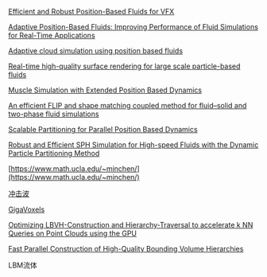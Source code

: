[Efficient and Robust Position-Based Fluids for VFX](https://www.semanticscholar.org/paper/Efficient-and-Robust-Position-Based-Fluids-for-VFX-Aldu%C3%A1n-Tena/eddf01e84965816c25fe3cf07cff5925540290a1)    

[Adaptive Position-Based Fluids: Improving Performance of Fluid Simulations for Real-Time Applications](https://www.semanticscholar.org/paper/Adaptive-Position-Based-Fluids%3A-Improving-of-Fluid-K%C3%B6ster-Kr%C3%BCger/4dbd259055d1cc20e7f472378fd394cd70f58ade)  

[Adaptive cloud simulation using position based fluids](https://www.semanticscholar.org/paper/Adaptive-cloud-simulation-using-position-based-Barbosa-Dobashi/0c5291ffb6e3c79fec20cbec45ffacff7dbbf901)  


[Real-time high-quality surface rendering for large scale particle-based fluids](https://www.semanticscholar.org/paper/Real-time-high-quality-surface-rendering-for-large-Xiao-Zhang/a04191cc08810e4ba2a69e1a4c5679f2a5890b1c)  

[Muscle Simulation with Extended Position Based Dynamics](https://www.semanticscholar.org/paper/Muscle-Simulation-with-Extended-Position-Based-Romeo-Monteagudo/7e4b1f71b1fdf0f7d6977fdfa1199a9007f7458b)   

[An efficient FLIP and shape matching coupled method for fluid–solid and two-phase fluid simulations](https://www.semanticscholar.org/paper/An-efficient-FLIP-and-shape-matching-coupled-method-Gao-Li/6d977c2d65f65fc3d731b55c8bcfca7ea618ae44)  

[Scalable Partitioning for Parallel Position Based Dynamics](https://www.semanticscholar.org/paper/Scalable-Partitioning-for-Parallel-Position-Based-Fratarcangeli-Pellacini/e0e52176ae6adddc1435e4ede407ceb7ba83baee)   

[Robust and Efficient SPH Simulation for High-speed Fluids with the Dynamic Particle Partitioning Method](https://www.semanticscholar.org/paper/Robust-and-Efficient-SPH-Simulation-for-High-speed-Zheng-Gao/2b0ba3fb26b7bf7eb5d7900419e99a8f48ab11cd)  

[https://www.math.ucla.edu/~minchen/](https://www.math.ucla.edu/~minchen/)  

[冲击波](https://doc-08-b4-docs.googleusercontent.com/docs/securesc/vacm1e2migf3rc1q2nh0r7svo24j6lgr/ukcc9h6tbhu6f2l48l83m2k9c5esana8/1655546250000/05284516675464521730/05371893217927038306/1jlFb7EJbLdPjnNaIuqO-Ow0cP-Dgxgqk?e=view&ax=ACxEAsZC9kanrv4HLRBuYFpNcI8F-c9vLfH30ygys6-ka7HXOoh92S1svZwcYNPw3h6Lk6DDsH8KDrP6izQ6SLrg6HW_4z53JflsYeJNAXKGNEf3GaetijIwYPxDFXO4N_izDgezfPSxCVixpvR4WlDSbOrooSxG1L1fcWSAxOhz-obvDI0QIDUmTdoNLK4A3EIhDE5Kcpmc_xRGlWv52pOJXjhUGpM0Fd6cVW_MuhAtHHmU3THMGlwIlAZ9NUBtr-lnshnxoyb_ExEToUH81afkn0b9SACGR5YNkr4dGqYeAK4nYCAZZud9CuhHy9813DGFWXdPIx3QEzSLBS6FQ89SrhmBFoSbUdu3-kqs65vi_DzInMCa2xKNIX9bN1byDPTj7wy-FxSCb7vvYDXUakKd24GC9f2biQySYBMetZt_xnoUSuLz81LWE4ENxxymU74YMCEqsn_6rvIOtnMlpo5_CajZMKzDARPFYmp-w0P_0xqsvxgbhbZ1Me2tFR9d748ZPFcu9NQmSE1_tpRwj5xEJXavYDIvWShFNeWpRbyTZj7OhGEDepLYns-PL68g2-s4SwE8VHdhPTi456anyi8WaqbbuyObUJbMpTSli0sflqKHnOVkMVIY976qGZ6xmMlwH_Yx7KxUqVTKPLkJXn7UD2cKPLbg0zwmPpZ2fdYZq7kWDLQqrHlU5Jrm_CwLeJEHHzXTUmwOE-0&authuser=0&nonce=va44gdq6ugqrs&user=05371893217927038306&hash=9s76ahr960a17gf715060oc56phq0ugm)   


[GigaVoxels](http://maverick.inria.fr/Publications/2013/Gue13/S3335_PascalGuehl.pdf)  

[Optimizing LBVH-Construction and Hierarchy-Traversal to accelerate k NN Queries on Point Clouds using the GPU](https://onlinelibrary.wiley.com/doi/full/10.1111/cgf.14177)  

[Fast Parallel Construction of High-Quality Bounding Volume Hierarchies](https://research.nvidia.com/sites/default/files/pubs/2013-07_Fast-Parallel-Construction/karras2013hpg_paper.pdf)  


LBM流体